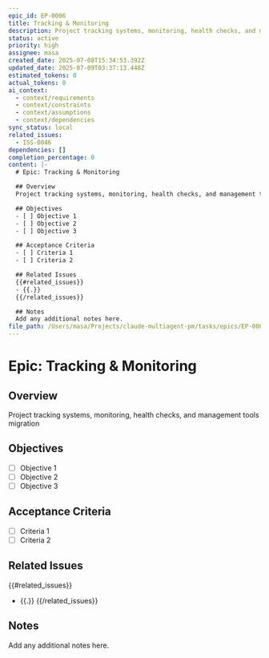 ```yaml
---
epic_id: EP-0006
title: Tracking & Monitoring
description: Project tracking systems, monitoring, health checks, and management tools migration
status: active
priority: high
assignee: masa
created_date: 2025-07-08T15:34:53.392Z
updated_date: 2025-07-09T03:37:13.448Z
estimated_tokens: 0
actual_tokens: 0
ai_context:
  - context/requirements
  - context/constraints
  - context/assumptions
  - context/dependencies
sync_status: local
related_issues:
  - ISS-0046
dependencies: []
completion_percentage: 0
content: |-
  # Epic: Tracking & Monitoring

  ## Overview
  Project tracking systems, monitoring, health checks, and management tools migration

  ## Objectives
  - [ ] Objective 1
  - [ ] Objective 2
  - [ ] Objective 3

  ## Acceptance Criteria
  - [ ] Criteria 1
  - [ ] Criteria 2

  ## Related Issues
  {{#related_issues}}
  - {{.}}
  {{/related_issues}}

  ## Notes
  Add any additional notes here.
file_path: /Users/masa/Projects/claude-multiagent-pm/tasks/epics/EP-0006-tracking-monitoring.md
---
```


# Epic: Tracking & Monitoring

## Overview
Project tracking systems, monitoring, health checks, and management tools migration

## Objectives
- [ ] Objective 1
- [ ] Objective 2
- [ ] Objective 3

## Acceptance Criteria
- [ ] Criteria 1
- [ ] Criteria 2

## Related Issues
{{#related_issues}}
- {{.}}
{{/related_issues}}

## Notes
Add any additional notes here.
